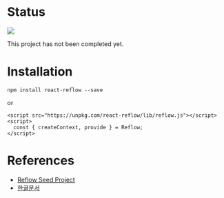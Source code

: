 # Status

<img src="https://travis-ci.org/iamssen/react-reflow.svg?branch=master"/>

This project has not been completed yet.

# Installation

```
npm install react-reflow --save
```

or

```
<script src="https://unpkg.com/react-reflow/lib/reflow.js"></script>
<script>
  const { createContext, provide } = Reflow;
</script>
```

# References

- [Reflow Seed Project](https://github.com/iamssen/react-reflow-seed)
- [한글문서](https://github.com/iamssen/react-reflow/wiki/01.-%EC%8B%9C%EC%9E%91%ED%95%98%EA%B8%B0)